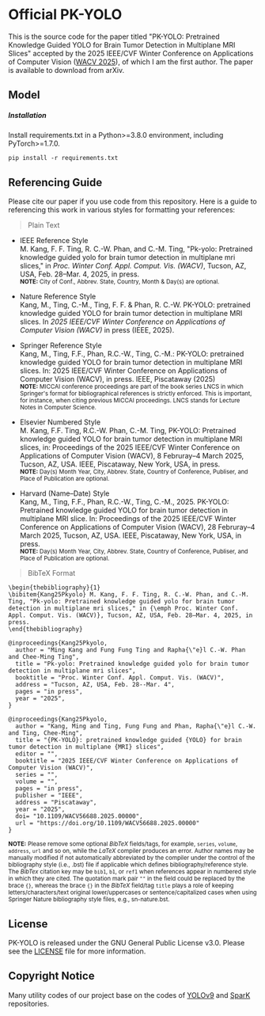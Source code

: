 # Official PK-YOLO
This is the source code for the paper titled "PK-YOLO: Pretrained Knowledge Guided YOLO for Brain Tumor Detection in Multiplane MRI Slices" accepted by the 2025 IEEE/CVF Winter Conference on Applications of Computer Vision ([WACV 2025](https://wacv2025.thecvf.com)), of which I am the first author. The paper is available to download from arXiv. 
<!--
submitted to WACV 2025 (Paper ID: 466). This repository will be private before final decisions released to authors, i.e., Oct 28th, 2024.
## Errata
'Mamaba YOLO', which is a typo in the first version of the manuscript, shoule be Mamba YOLO.
-->
## Model

##### Installation
Install requirements.txt in a Python>=3.8.0 environment, including PyTorch>=1.7.0.
```
pip install -r requirements.txt
```

## Referencing Guide
Please cite our paper if you use code from this repository. Here is a guide to referencing this work in various styles for formatting your references:
> Plain Text
- IEEE Reference Style</br>
M. Kang, F. F. Ting, R. C.-W. Phan, and C.-M. Ting, "Pk-yolo: Pretrained knowledge guided yolo for brain tumor detection in multiplane mri slices," in *Proc. Winter Conf. Appl. Comput. Vis. (WACV)*, Tucson, AZ, USA, Feb. 28–Mar. 4, 2025, in press.</br>
<sup>**NOTE:** City of Conf., Abbrev. State, Country, Month & Day(s) are optional.</sup>

- Nature Reference Style</br>
Kang, M., Ting, C.-M., Ting, F. F. & Phan, R. C.-W. PK-YOLO: pretrained knowledge guided YOLO for brain tumor detection in multiplane MRI slices. In *2025 IEEE/CVF Winter Conference on Applications of Computer Vision (WACV)* in press (IEEE, 2025).</br>

- Springer Reference Style</br>
Kang, M., Ting, F.F., Phan, R.C.-W., Ting, C.-M.: PK-YOLO: pretrained knowledge guided YOLO for brain tumor detection in multiplane MRI slices. In: 2025 IEEE/CVF Winter Conference on Applications of Computer Vision (WACV), in press. IEEE, Piscataway (2025)</br>
<sup>**NOTE:** MICCAI conference proceedings are part of the book series LNCS in which Springer's format for bibliographical references is strictly enforced. This is important, for instance, when citing previous MICCAI proceedings. LNCS stands for Lecture Notes in Computer Science.</sup>

- Elsevier Numbered Style</br>
M. Kang, F.F. Ting, R.C.-W. Phan, C.-M. Ting, PK-YOLO: Pretrained knowledge guided YOLO for brain tumor detection in multiplane MRI slices, in: Proceedings of the 2025 IEEE/CVF Winter Conference on Applications of Computer Vision (WACV), 8 Februray–4 March 2025, Tucson, AZ, USA. IEEE, Piscataway, New York, USA, in press.</br>
<sup>**NOTE:** Day(s) Month Year, City, Abbrev. State, Country of Conference, Publiser, and Place of Publication are optional.</sup>

- Harvard (Name–Date) Style</br>
Kang, M., Ting, F.F., Phan, R.C.-W., Ting, C.-M., 2025. PK-YOLO: Pretrained knowledge guided YOLO for brain tumor detection in multiplane MRI slice. In: Proceedings of the 2025 IEEE/CVF Winter Conference on Applications of Computer Vision (WACV), 28 Februray–4 March 2025, Tucson, AZ, USA. IEEE, Piscataway, New York, USA, in press.</br>
<sup>**NOTE:** Day(s) Month Year, City, Abbrev. State, Country of Conference, Publiser, and Place of Publication are optional.</sup>

> BibTeX Format</br>
```
\begin{thebibliography}{1}
\bibitem{Kang25Pkyolo} M. Kang, F. F. Ting, R. C.-W. Phan, and C.-M. Ting, "Pk-yolo: Pretrained knowledge guided yolo for brain tumor detection in multiplane mri slices," in {\emph Proc. Winter Conf. Appl. Comput. Vis. (WACV)}, Tucson, AZ, USA, Feb. 28–Mar. 4, 2025, in press.
\end{thebibliography}
```
```
@inproceedings{Kang25Pkyolo,
  author = "Ming Kang and Fung Fung Ting and Rapha{\"e}l C.-W. Phan and Chee-Ming Ting",
  title = "Pk-yolo: Pretrained knowledge guided yolo for brain tumor detection in multiplane mri slices",
  booktitle = "Proc. Winter Conf. Appl. Comput. Vis. (WACV)",
  address = "Tucson, AZ, USA, Feb. 28--Mar. 4",
  pages = "in press",
  year = "2025",
}
```
```
@inproceedings{Kang25Pkyolo,
  author = "Kang, Ming and Ting, Fung Fung and Phan, Rapha{\"e}l C.-W. and Ting, Chee-Ming",
  title = "{PK-YOLO}: pretrained knowledge guided {YOLO} for brain tumor detection in multiplane {MRI} slices",
  editor = "",
  booktitle = "2025 IEEE/CVF Winter Conference on Applications of Computer Vision (WACV)",
  series = "",
  volume = "",
  pages = "in press",
  publisher = "IEEE",
  address = "Piscataway",
  year = "2025",
  doi= "10.1109/WACV56688.2025.00000",
  url = "https://doi.org/10.1109/WACV56688.2025.00000"
}
```
<sup>**NOTE:** Please remove some optional *BibTeX* fields/tags, for example, `series`, `volume`, `address`, `url` and so on, while the *LaTeX* compiler produces an error. Author names may be manually modified if not automatically abbreviated by the compiler under the control of the bibliography style (i.e., .bst) file if applicable which defines bibliography/reference style. The *BibTex* citation key may be `bib1`, `b1`, or `ref1` when references appear in numbered style in which they are cited. The quotation mark pair `""` in the field could be replaced by the brace `{}`, whereas the brace `{}` in the *BibTeX* field/tag `title` plays a role of keeping letters/characters/text original lower/uppercases or sentence/capitalized cases when using Springer Nature bibliography style files, e.g., sn-nature.bst.</sup>

## License
PK-YOLO is released under the GNU General Public License v3.0. Please see the [LICENSE](https://github.com/mkang315/PK-YOLO/blob/main/LICENSE) file for more information.

## Copyright Notice
Many utility codes of our project base on the codes of [YOLOv9](https://github.com/WongKinYiu/yolov9) and [SparK](https://github.com/keyu-tian/SparK) repositories.
